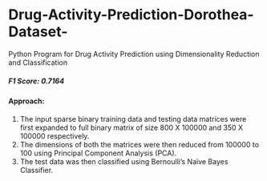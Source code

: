 # Drug-Activity-Prediction-Dorothea-Dataset-
Python Program for Drug Activity Prediction using Dimensionality Reduction and Classification

##### F1 Score: 0.7164
#### Approach:
1.  The input sparse binary training data and testing data matrices were first expanded to full binary matrix of size 800 X 100000 and 350 X 100000 respectively.
2. The dimensions of both the matrices were then reduced from 100000 to 100 using Principal Component Analysis (PCA).
3. The test data was then classified using Bernoulli’s Naïve Bayes Classifier.
